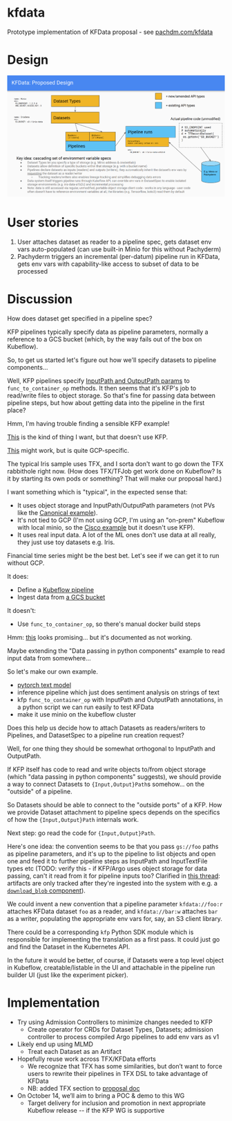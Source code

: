 # kfdata
Prototype implementation of KFData proposal - see [pachdm.com/kfdata](https://pachdm.com/kfdata)

# Design

![KFData design](kfdata-design.png)

# User stories

1. User attaches dataset as reader to a pipeline spec, gets dataset env vars auto-populated (can use built-in Minio for this without Pachyderm)
2. Pachyderm triggers an incremental (per-datum) pipeline run in KFData, gets env vars with capability-like access to subset of data to be processed


# Discussion

How does dataset get specified in a pipeline spec?

KFP pipelines typically specify data as pipeline parameters, normally a reference to a GCS bucket (which, by the way fails out of the box on Kubeflow).

So, to get us started let's figure out how we'll specify datasets to pipeline components...

Well, KFP pipelines specify [InputPath and OutputPath params](https://github.com/kubeflow/pipelines/blob/master/samples/tutorials/Data%20passing%20in%20python%20components.ipynb) to `func_to_container_op` methods.
It then seems that it's KFP's job to read/write files to object storage.
So that's fine for passing data between pipeline steps, but how about getting data into the pipeline in the first place?

Hmm, I'm having trouble finding a sensible KFP example!

[This](https://github.com/kubeflow/examples/blob/master/mnist/mnist_vanilla_k8s.ipynb) is the kind of thing I want, but that doesn't use KFP.

[This](https://github.com/kubeflow/examples/tree/master/financial_time_series) might work, but is quite GCP-specific.

The typical Iris sample uses TFX, and I sorta don't want to go down the TFX rabbithole right now. (How does TFX/TFJob get work done on Kubeflow? Is it by starting its own pods or something? That will make our proposal hard.)

I want something which is "typical", in the expected sense that:
* It uses object storage and InputPath/OutputPath parameters (not PVs like the [Canonical example](https://ubuntu.com/blog/data-science-workflows-on-kubernetes-with-kubeflow-pipelines-part-2)).
* It's not tied to GCP (I'm not using GCP, I'm using an "on-prem" Kubeflow with local minio, so the [Cisco example](https://github.com/kubeflow/examples/blob/master/mnist/mnist_vanilla_k8s.ipynb) but it doesn't use KFP).
* It uses real input data. A lot of the ML ones don't use data at all really, they just use toy datasets e.g. Iris.

Financial time series might be the best bet. Let's see if we can get it to run without GCP.

It does:
* Define a [Kubeflow pipeline](https://github.com/kubeflow/examples/blob/d93c18f/financial_time_series/tensorflow_model/ml_pipeline.py)
* Ingest data from [a GCS bucket](https://github.com/kubeflow/examples/blob/d93c18f/financial_time_series/tensorflow_model/run_train.py#L86)

It doesn't:
* Use `func_to_container_op`, so there's manual docker build steps

Hmm: [this](https://github.com/kubeflow/examples/pull/669/files) looks promising... but it's documented as not working.

Maybe extending the "Data passing in python components" example to read input data from somewhere...

So let's make our own example.

* [pytorch text model](https://pytorch.org/tutorials/beginner/text_sentiment_ngrams_tutorial.html)
* inference pipeline which just does sentiment analysis on strings of text
* kfp `func_to_container_op` with InputPath and OutputPath annotations, in a python script we can run easily to test KFData
* make it use minio on the kubeflow cluster

Does this help us decide how to attach Datasets as readers/writers to Pipelines, and DatasetSpec to a pipeline run creation request?

Well, for one thing they should be somewhat orthogonal to InputPath and OutputPath.

If KFP itself has code to read and write objects to/from object storage (which "data passing in python components" suggests), we should provide a way to connect Datasets to `{Input,Output}Path`s somehow... on the "outside" of a pipeline.

So Datasets should be able to connect to the "outside ports" of a KFP.
How we provide Dataset attachment to pipeline specs depends on the specifics of how the `{Input,Output}Path` internals work.

Next step: go read the code for `{Input,Output}Path`.

Here's one idea: the convention seems to be that you pass `gs://foo` paths as pipeline parameters, and it's up to the pipeline to list objects and open one and feed it to further pipeline steps as InputPath and InputTextFile types etc (TODO: verify this - if KFP/Argo uses object storage for data passing, can't it read from it for pipeline inputs too? Clarified in [this thread](https://github.com/kubeflow/pipelines/issues/3548#issuecomment-616045460): artifacts are only tracked after they're ingested into the system with e.g. a [`download_blob` component](https://raw.githubusercontent.com/kubeflow/pipelines/2dac60c/components/google-cloud/storage/download_blob/component.yaml)).

We could invent a new convention that a pipeline parameter `kfdata://foo:r` attaches KFData dataset `foo` as a reader, and `kfdata://bar:w` attaches `bar` as a writer, populating the appropriate env vars for, say, an S3 client library.

There could be a corresponding `kfp` Python SDK module which is responsible for implementing the translation as a first pass. It could just go and find the Dataset in the Kubernetes API.

In the future it would be better, of course, if Datasets were a top level object in Kubeflow, creatable/listable in the UI and attachable in the pipeline run builder UI (just like the experiment picker).


# Implementation

* Try using Admission Controllers to minimize changes needed to KFP
  * Create operator for CRDs for Dataset Types, Datasets; admission controller to process compiled Argo pipelines to add env vars as v1
* Likely end up using MLMD
  * Treat each Dataset as an Artifact
* Hopefully reuse work across TFX/KFData efforts
  * We recognize that TFX has some similarities, but don’t want to force users to rewrite their pipelines in TFX DSL to take advantage of KFData
  * NB: added TFX section to [proposal doc](https://docs.google.com/document/d/1ccIM5-khU52HuZKSujRmgDyzxyzJZ6cmI597uqdh-ek/edit)
* On October 14, we’ll aim to bring a POC & demo to this WG
  * Target delivery for inclusion and promotion in next appropriate Kubeflow release -- if the KFP WG is supportive
